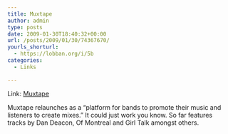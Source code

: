 ```yaml
---
title: Muxtape
author: admin
type: posts
date: 2009-01-30T18:40:32+00:00
url: /posts/2009/01/30/74367670/
yourls_shorturl:
  - https://lobban.org/i/5b
categories:
  - Links

---
```

Link: [Muxtape][1]

Muxtape relaunches as a &#8220;platform for bands to promote their music and listeners to create mixes.&#8221; It could just work you know. So far features tracks by Dan Deacon, Of Montreal and Girl Talk amongst others.

 [1]: http://muxtape.com/